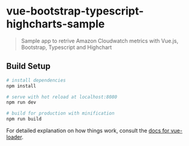 # vue-bootstrap-typescript-highcharts-sample

> Sample app to retrive Amazon Cloudwatch metrics with Vue.js, Bootstrap, Typescript and Highchart

## Build Setup

``` bash
# install dependencies
npm install

# serve with hot reload at localhost:8080
npm run dev

# build for production with minification
npm run build
```

For detailed explanation on how things work, consult the [docs for vue-loader](http://vuejs.github.io/vue-loader).
